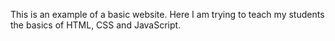 This is an example of a basic website. Here I am trying to teach my students the basics of HTML, CSS and JavaScript.